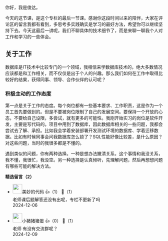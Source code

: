 你好，我是俊达。

今天的这节课，是这个专栏的最后一节课。感谢你这段时间以来的陪伴，大家在评论区的留言我都有看到，多思考多实践确实是学习的最好方法，希望你可以继续坚持下去。今天这最后一讲呢，我们不聊具体的技术细节了，而是来聊一聊我个人对工作和学习的一些体会。

## 关于工作

数据库是IT技术中比较专门的一个领域，我相信来学数据库技术的，绝大多数情况应该都是和工作相关，而不仅仅是出于个人的兴趣。那么我们如何在工作中取得比较好的结果，获得同事、领导、合作伙伴的认可呢？

### 积极主动的工作态度

第一点是关于工作的态度。每个岗位都有一些基本要求、工作职责，这是作为一个员工首先要做到的。但是不要被岗位限制了自己的发展空间。要保持一个开放的心态，不要给自己设限，多尝试，就有更多的可能性。我刚开始实习的岗位是软件开发，主要是写代码的。项目中用到了数据库，因此数据库相关的一些问题，我都会尝试去了解、承担。比如我会学着安装部署开发测试环境的数据库、学着迁移数据。比如有时候同事会问我数据库怎么锁了？SQL性能好像比较差，是什么原因？对这些问题，当时的我很多都是不懂的。

遇到类似的问题，你有两种选择。一种是想办法撇清关系，这个事情和我没关系，我不懂，我很忙，我没空。另一种选择是认真倾听，先理解问题，然后再想想问题有哪些可能的解决方法。
<div><strong>精选留言（2）</strong></div><ul>
<li><img src="https://static001.geekbang.org/account/avatar/00/10/f7/b1/982ea185.jpg" width="30px"><span>美妙的代码</span> 👍（1） 💬（1）<div>老师课后题解答还没有出呢，专栏不更新了吗</div>2024-12-06</li><br/><li><img src="https://static001.geekbang.org/account/avatar/00/29/3c/48/38f84bbc.jpg" width="30px"><span>小猪猪猪蛋</span> 👍（0） 💬（1）<div>老师 有没有交流群呢？</div>2024-12-09</li><br/>
</ul>